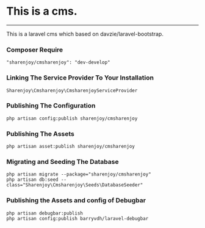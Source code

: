 # This is a cms.
--------------------------------------

This is a laravel cms which based on davzie/laravel-bootstrap.

### Composer Require
<!-- Nice and simple -->

    "sharenjoy/cmsharenjoy": "dev-develop"

### Linking The Service Provider To Your Installation
<!-- Add this string to your array of providers in app/config/app.php -->

    Sharenjoy\Cmsharenjoy\CmsharenjoyServiceProvider

### Publishing The Configuration
<!-- Publish the configurations for this package in order to change them to your liking: -->

    php artisan config:publish sharenjoy/cmsharenjoy

### Publishing The Assets
<!-- You need assets bro! -->

    php artisan asset:publish sharenjoy/cmsharenjoy

### Migrating and Seeding The Database
<!-- Seed the database, this pretty much just seeds an example user and settings. Migration is pretty simple, ensure your database config is setup and run this: -->

    php artisan migrate --package="sharenjoy/cmsharenjoy"
    php artisan db:seed --class="Sharenjoy\Cmsharenjoy\Seeds\DatabaseSeeder"

### Publishing the Assets and config of Debugbar

    php artisan debugbar:publish
    php artisan config:publish barryvdh/laravel-debugbar
